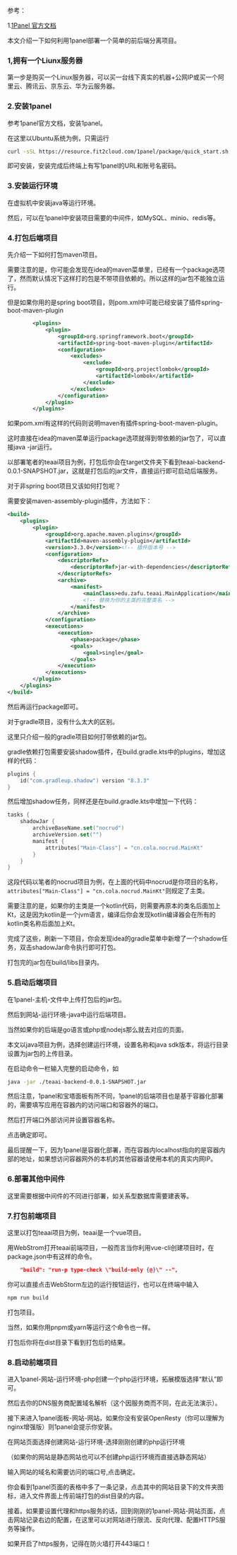 参考：

1.[1Panel 官方文档](https://1panel.cn/docs/installation/online_installation/)



本文介绍一下如何利用1panel部署一个简单的前后端分离项目。

### 1,拥有一个Liunx服务器

第一步是购买一个Linux服务器，可以买一台线下真实的机器+公网IP或买一个阿里云、腾讯云、京东云、华为云服务器。

### 2.安装1panel

参考1panel官方文档，安装1panel。

在这里以Ubuntu系统为例，只需运行

```bash
curl -sSL https://resource.fit2cloud.com/1panel/package/quick_start.sh -o quick_start.sh && sudo bash quick_start.sh
```

即可安装，安装完成后终端上有写1panel的URL和账号名密码。

### 3.安装运行环境

在虚拟机中安装java等运行环境。

然后，可以在1panel中安装项目需要的中间件，如MySQL、minio、redis等。

### 4.打包后端项目

先介绍一下如何打包maven项目。

需要注意的是，你可能会发现在idea的maven菜单里，已经有一个package选项了，然而默认情况下这样打的包是不带项目依赖的。所以这样的jar包不能独立运行。

但是如果你用的是spring boot项目，则pom.xml中可能已经安装了插件spring-boot-maven-plugin

```xml
        <plugins>
            <plugin>
                <groupId>org.springframework.boot</groupId>
                <artifactId>spring-boot-maven-plugin</artifactId>
                <configuration>
                    <excludes>
                        <exclude>
                            <groupId>org.projectlombok</groupId>
                            <artifactId>lombok</artifactId>
                        </exclude>
                    </excludes>
                </configuration>
            </plugin>
        </plugins>
```

如果pom.xml有这样的代码则说明maven有插件spring-boot-maven-plugin。

这时直接在idea的maven菜单运行package选项就得到带依赖的jar包了，可以直接java -jar运行。

以部署笔者的teaai项目为例，打包后你会在target文件夹下看到teaai-backend-0.0.1-SNAPSHOT.jar，这就是打包后的jar文件，直接运行即可启动后端服务。

对于非spring boot项目又该如何打包呢？

需要安装maven-assembly-plugin插件，方法如下：

```xml
<build>
    <plugins>
        <plugin>
            <groupId>org.apache.maven.plugins</groupId>
            <artifactId>maven-assembly-plugin</artifactId>
            <version>3.3.0</version><!-- 插件版本号 -->
            <configuration>
                <descriptorRefs>
                    <descriptorRef>jar-with-dependencies</descriptorRef>
                </descriptorRefs>
                <archive>
                    <manifest>
                        <mainClass>edu.zafu.teaai.MainApplication</mainClass>
                        <!-- 替换为你的主类的完整类名 -->
                    </manifest>
                </archive>
            </configuration>
            <executions>
                <execution>
                    <phase>package</phase>
                    <goals>
                        <goal>single</goal>
                    </goals>
                </execution>
            </executions>
        </plugin>
    </plugins>
</build>
```

然后再运行package即可。

对于gradle项目，没有什么太大的区别。

这里只介绍一般的gradle项目如何打带依赖的jar包。

gradle依赖打包需要安装shadow插件，在build.gradle.kts中的plugins，增加这样的代码：

```kotlin
plugins {
    id("com.gradleup.shadow") version "8.3.3"
}
```

然后增加shadow任务，同样还是在build.gradle.kts中增加一下代码：

```kotlin
tasks {
    shadowJar {
        archiveBaseName.set("nocrud")
        archiveVersion.set("")
        manifest {
            attributes["Main-Class"] = "cn.cola.nocrud.MainKt"
        }
    }
}
```

这段代码以笔者的nocrud项目为例，在上面的代码中nocrud是你项目的名称，`attributes["Main-Class"] = "cn.cola.nocrud.MainKt"`则规定了主类。

需要注意的是，如果你的主类是一个kotlin代码，则需要再原本的类名后面加上Kt，这是因为kotlin是一个jvm语言，编译后你会发现kotlin编译器会在所有的kotlin类名称后面加上Kt。

完成了这些，刷新一下项目，你会发现idea的gradle菜单中新增了一个shadow任务，双击shadowJar命令执行即可打包。

打包完的jar包在build/libs目录内。

### 5.启动后端项目

在1panel-主机-文件中上传打包后的jar包。

然后到网站-运行环境-java中运行后端项目。

当然如果你的后端是go语言或php或nodejs那么就去对应的页面。

本文以java项目为例，选择创建运行环境，设置名称和java sdk版本，将运行目录设置为jar包的上传目录。

在启动命令一栏输入完整的启动命令，如

```bash
java -jar ./teaai-backend-0.0.1-SNAPSHOT.jar
```

然后注意，1panel和宝塔面板有所不同，1panel的后端项目也是基于容器化部署的，需要填写应用在容器内的访问端口和容器外的端口。

然后打开端口外部访问并设置容器名称。

点击确定即可。

最后提醒一下，因为1panel是容器化部署，而在容器内localhost指向的是容器内部的地址，如果想访问容器网外的本机的其他容器请使用本机的真实内网IP。

### 6.部署其他中间件

这里需要根据中间件的不同进行部署，如关系型数据库需要建表等。

### 7.打包前端项目

这里以打包teaai项目为例，teaai是一个vue项目。

用WebStrom打开teaai前端项目，一般而言当你利用vue-cli创建项目时，在package.json中有这样的命令。

```json
    "build": "run-p type-check \"build-only {@}\" --",
```

你可以直接点击WebStorm左边的运行按钮运行，也可以在终端中输入

```bash
npm run build
```

打包项目。

当然，如果你用pnpm或yarn等运行这个命令也一样。

打包后你将在dist目录下看到打包后的结果。

### 8.启动前端项目

进入1panel-网站-运行环境-php创建一个php运行环境，拓展模版选择“默认”即可。

然后去你的DNS服务商配置域名解析（这个因服务商而不同，在此无法演示）。

接下来进入1panel面板-网站-网站，如果你没有安装OpenResty（你可以理解为nginx增强版）则1panel会提示你安装。

在网站页面选择创建网站-运行环境-选择刚刚创建的php运行环境

（如果你的网站是静态网站也可以不创建php运行环境而直接选静态网站）

输入网站的域名和需要访问的端口号,点击确定。

你会看到1panel页面的表格中多了一条记录，点击其中的网站目录下的文件夹图标，进入文件界面上传前端打包的dist目录的内容。

接着。如果要设置代理和https服务的话，回到刚刚的1panel-网站-网站页面，点击网站记录右边的配置，在这里可以对网站进行限流、反向代理、配置HTTPS服务等操作。

如果开启了https服务，记得在防火墙打开443端口！